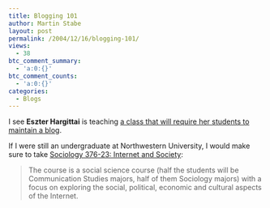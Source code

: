 ```yaml
---
title: Blogging 101
author: Martin Stabe
layout: post
permalink: /2004/12/16/blogging-101/
views:
  - 38
btc_comment_summary:
  - 'a:0:{}'
btc_comment_counts:
  - 'a:0:{}'
categories:
  - Blogs
---
```

I see **Eszter Hargittai** is teaching [a class that will require her students to maintain a blog][1].

If I were still an undergraduate at Northwestern University, I would make sure to take [Sociology 376-23: Internet and Society][2]:

> The course is a social science course (half the students will be Communication Studies majors, half of them Sociology majors) with a focus on exploring the social, political, economic and cultural aspects of the Internet.

 [1]: http://www.crookedtimber.org/archives/003009.html
 [2]: http://www.eszter.com/teaching/cst395.html